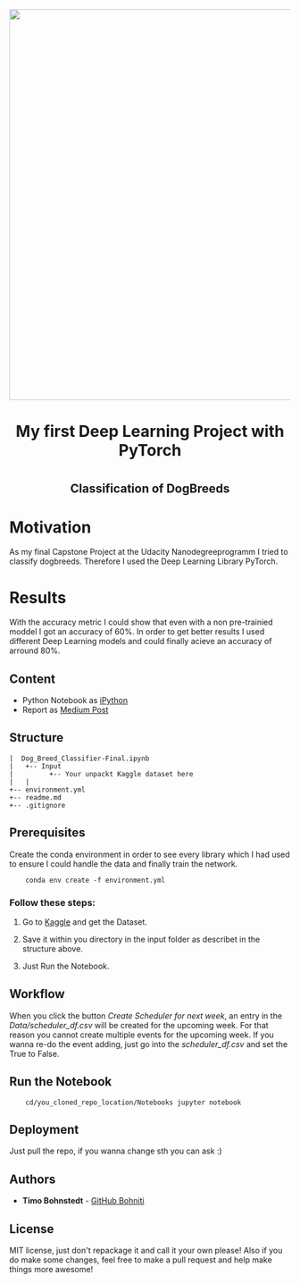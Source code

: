 <div align="center"> 
<img src="https://images.unsplash.com/photo-1562054438-f789d60d03eb?ixlib=rb-1.2.1&ixid=eyJhcHBfaWQiOjEyMDd9&auto=format&fit=crop&w=500&q=60" width="700px;">
<h1>My first Deep Learning Project with PyTorch<h1>
<h2>Classification of DogBreeds<h2>
</div>

# Motivation

As my final Capstone Project at the Udacity Nanodegreeprogramm I tried to classify dogbreeds. Therefore I used the Deep Learning Library PyTorch. 

# Results

With the accuracy metric I could show that even with a non pre-trainied moddel I got an accuracy of 60%. In order to get better results I used different Deep Learning models and could finally acieve an accuracy of arround 80%.

## Content

- Python Notebook as [iPython](https://github.com/bohniti/capstone-project/blob/master/dog-breed-classifier-final.ipynb)
- Report as [Medium Post](https://timo-bohnstedt.medium.com/my-first-deep-learning-project-with-pytorch-dogbreeds-5750fbc0f9da)


## Structure

```                     
|  Dog_Breed_Classifier-Final.ipynb
|   +-- Input                      
|         +-- Your unpackt Kaggle dataset here                       
|   |                  
+-- environment.yml                    
+-- readme.md
+-- .gitignore    

```

## Prerequisites

Create the conda environment in order to see every library which I had used to ensure I could handle the data and finally train the network. 

``` 
    conda env create -f environment.yml
```



### Follow these steps:


1) Go to [Kaggle](https://www.kaggle.com/c/dog-breed-identification) and get the Dataset.

2) Save it within you directory in the input folder as describet in the structure above.

3) Just Run the Notebook.


## Workflow

When you click the button *Create Scheduler for next week*, an entry in the *Data/scheduler_df.csv* will be created for the upcoming week.
For that reason you cannot create multiple events for the upcoming week. If you wanna re-do the event adding, just go into the *scheduler_df.csv* 
and set the True to False.


## Run the Notebook

```
    cd/you_cloned_repo_location/Notebooks jupyter notebook
```

## Deployment

Just pull the repo, if you wanna change sth you can ask :)

## Authors

* **Timo Bohnstedt** - [GitHub Bohniti](https://github.com/bohniti)



## License

MIT license, just don't repackage it and call it your own please!
Also if you do make some changes, feel free to make a pull request and help make things more awesome!

